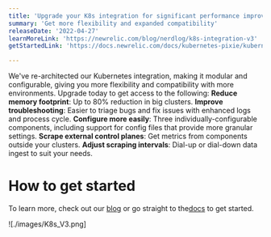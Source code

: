 ```yaml
---
title: 'Upgrade your K8s integration for significant performance improvements!'
summary: 'Get more flexibility and expanded compatibility'
releaseDate: '2022-04-27'
learnMoreLink: 'https://newrelic.com/blog/nerdlog/k8s-integration-v3' 
getStartedLink: 'https://docs.newrelic.com/docs/kubernetes-pixie/kubernetes-integration/get-started/changes-since-v3/#migration-guide'

---
```

We've re-architected our Kubernetes integration, making it modular and configurable, giving you more flexibility and compatibility with more environments. Upgrade today to get access to the following:
**Reduce memory footprint**: Up to 80% reduction in big clusters.
**Improve troubleshooting**: Easier to triage bugs and fix issues with enhanced logs and process cycle.
**Configure more easily**: Three individually-configurable components, including support for config files that provide more granular settings.
**Scrape external control planes**: Get metrics from components outside your clusters.
**Adjust scraping intervals**: Dial-up or dial-down data ingest to suit your needs.

# How to get started
To learn more, check out our [blog](https://newrelic.com/blog/nerdlog/k8s-integration-v3) or go straight to the[docs](https://docs.newrelic.com/docs/kubernetes-pixie/kubernetes-integration/get-started/changes-since-v3/#migration-guide) to get started.

![./images/K8s_V3.png]